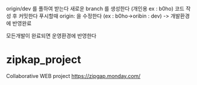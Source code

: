 origin/dev 를 풀하여 받는다
새로운 branch 를 생성한다 (개인용 ex : b0ho)
코드 작성 후 커밋한다
푸시할때 origin: 을 수정한다 (ex : b0ho->oribin : dev)
-> 개발환경에 반영완료

모든개발이 완료되면 운영환경에 반영한다

# zipkap_project
Collaborative WEB project
https://zipgap.monday.com/
